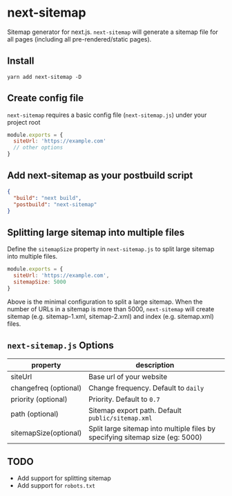 # next-sitemap

Sitemap generator for next.js. `next-sitemap` will generate a sitemap file for all pages (including all pre-rendered/static pages).

## Install

```shell
yarn add next-sitemap -D
```

## Create config file

`next-sitemap` requires a basic config file (`next-sitemap.js`) under your project root

```js
module.exports = {
  siteUrl: 'https://example.com'
  // other options
}
```

## Add next-sitemap as your postbuild script

```json
{
  "build": "next build",
  "postbuild": "next-sitemap"
}
```

## Splitting large sitemap into multiple files

Define the `sitemapSize` property in `next-sitemap.js` to split large sitemap into multiple files.

```js
module.exports = {
  siteUrl: 'https://example.com',
  sitemapSize: 5000
}
```

Above is the minimal configuration to split a large sitemap. When the number of URLs in a sitemap is more than 5000, `next-sitemap` will create sitemap (e.g. sitemap-1.xml, sitemap-2.xml) and index (e.g. sitemap.xml) files.

## `next-sitemap.js` Options

| property              | description                                                                   |
| --------------------- | ----------------------------------------------------------------------------- |
| siteUrl               | Base url of your website                                                      |
| changefreq (optional) | Change frequency. Default to `daily`                                          |
| priority (optional)   | Priority. Default to `0.7`                                                    |
| path (optional)       | Sitemap export path. Default `public/sitemap.xml`                             |
| sitemapSize(optional) | Split large sitemap into multiple files by specifying sitemap size (eg: 5000) |

## TODO

- Add support for splitting sitemap
- Add support for `robots.txt`
